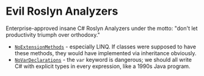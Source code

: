 # Evil Roslyn Analyzers

Enterprise-approved insane C# Roslyn Analyzers under the motto: "don't let productivity triumph over orthodoxy."

* [`NoExtensionMethods`](https://www.reddit.com/r/dotnet/comments/1c4hz1z/linq_forbidden/) - especially LINQ. If classes were supposed to have these methods, they would have implemented via inheritance obviously.
* [`NoVarDeclarations`](https://twitter.com/michaeljolley/status/1782767354184667538) - the `var` keyword is dangerous; we should all write C# with explicit types in every expression, like a 1990s Java program.
